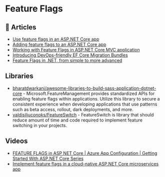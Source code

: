 
# Feature Flags

## 📝 Articles
- [Use feature flags in an ASP.NET Core app](https://docs.microsoft.com/en-us/azure/azure-app-configuration/use-feature-flags-dotnet-core?tabs=core5x)
- [Adding feature flags to an ASP.NET Core app](https://dotnetthoughts.net/adding-feature-flags-to-an-asp-net-core-app-part1/)
- [Working with Feature Flags in ASP.NET Core MVC application](https://dotnetthoughts.net/adding-feature-flags-to-an-asp-net-core-app-part2/)
- [Introducing DevOps-friendly EF Core Migration Bundles](https://devblogs.microsoft.com/dotnet/introducing-devops-friendly-ef-core-migration-bundles/)
- [Feature Flags in .NET, from simple to more advanced](https://dev.to/timdeschryver/feature-flags-in-net-from-simple-to-more-advanced-18og)

## Libraries
- [bharatdwarkani/awesome-libraries-to-build-sass-application-dotnet-core](https://github.com/bharatdwarkani/awesome-libraries-to-build-sass-application-dotnet-core) - Microsoft.FeatureManagement provides standardized APIs for enabling feature flags within applications. Utilize this library to secure a consistent experience when developing applications that use patterns such as beta access, rollout, dark deployments, and more.
- [valdisiljuconoks/FeatureSwitch](https://github.com/valdisiljuconoks/FeatureSwitch) - FeatureSwitch is library that should reduce amount of time and code required to implement feature switching in your projects.

## Videos
- [FEATURE FLAGS in ASP NET Core | Azure App Configuration | Getting Started With ASP.NET Core Series](https://www.youtube.com/watch?v=qtp90IYMRh8)
- [Implement feature flags in a cloud-native ASP.NET Core microservices app](https://docs.microsoft.com/en-us/learn/modules/microservices-configuration-aspnet-core)